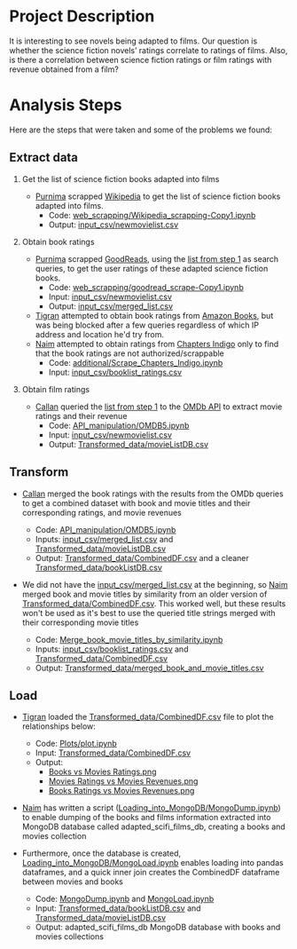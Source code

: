 # Project Description

It is interesting to see novels being adapted to films. Our question is whether the science fiction novels’ ratings correlate to ratings of films. Also, is there a correlation between science fiction ratings or film ratings with revenue obtained from a film?

# Analysis Steps

Here are the steps that were taken and some of the problems we found:  

## Extract data

1. Get the list of science fiction books adapted into films  
   * [Purnima](https://github.com/PurnimaChande://github.com/PurnimaChandel) scrapped [Wikipedia](https://en.wikipedia.org/wiki/Category:Films_based_on_science_fiction_novels) to get the list of science fiction books adapted into films.  
      * Code: [web_scrapping/Wikipedia_scrapping-Copy1.ipynb](https://github.com/naim-panjwani/books_and_films/blob/master/web_scrapping/Wikipedia_scrapping-Copy1.ipynb)
      * Output: [input_csv/newmovielist.csv](https://github.com/naim-panjwani/books_and_films/blob/master/input_csv/newmovielist.csv)

2. Obtain book ratings  
   * [Purnima](https://github.com/PurnimaChande://github.com/PurnimaChandel) scrapped [GoodReads](www.goodreads.com), using the [list from step 1](https://github.com/naim-panjwani/books_and_films/blob/master/input_csv/newmovielist.csv) as search queries, to get the user ratings of these adapted science fiction books.
      * Code: [web_scrapping/goodread_scrape-Copy1.ipynb](https://github.com/naim-panjwani/books_and_films/blob/master/web_scrapping/goodread_scrape-Copy1.ipynb)
      * Input: [input_csv/newmovielist.csv](https://github.com/naim-panjwani/books_and_films/blob/master/input_csv/newmovielist.csv)
      * Output: [input_csv/merged_list.csv](https://github.com/naim-panjwani/books_and_films/blob/master/input_csv/merged_list.csv)
   * [Tigran](https://github.com/tikoz86) attempted to obtain book ratings from [Amazon Books](https://www.amazon.com/books-used-books-textbooks/), but was being blocked after a few queries regardless of which IP address and location he'd try from.
   * [Naim](https://github.com/naim-panjwani/) attempted to obtain ratings from [Chapters  Indigo](https://www.chapters.indigo.ca/en-ca/) only to find that the book ratings are not authorized/scrappable
      * Code: [additional/Scrape_Chapters_Indigo.ipynb](https://github.com/naim-panjwani/books_and_films/blob/master/additional/Scrape_Chapters_Indigo.ipynb)
      * Input: [input_csv/booklist_ratings.csv](https://github.com/naim-panjwani/books_and_films/blob/master/input_csv/booklist_ratings.csv)

3. Obtain film ratings
   * [Callan](https://github.com/callanyan) queried the [list from step 1](https://github.com/naim-panjwani/books_and_films/blob/master/input_csv/booklist_ratings.csv) to the [OMDb API](http://www.omdbapi.com/) to extract movie  ratings and their revenue
      * Code: [API_manipulation/OMDB5.ipynb](https://github.com/naim-panjwani/books_and_films/blob/master/API_manipulation/OMDB5.ipynb)
      * Input: [input_csv/newmovielist.csv](https://github.com/naim-panjwani/books_and_films/blob/master/input_csv/newmovielist.csv)
      * Output: [Transformed_data/movieListDB.csv](https://github.com/naim-panjwani/books_and_films/blob/master/Transformed_data/movieListDB.csv)

## Transform

   * [Callan](https://github.com/callanyan) merged the book ratings with the results from the OMDb queries to get a combined dataset with book and movie titles and their corresponding ratings, and movie revenues
      * Code: [API_manipulation/OMDB5.ipynb](https://github.com/naim-panjwani/books_and_films/blob/master/API_manipulation/OMDB5.ipynb)
      * Inputs: [input_csv/merged_list.csv](https://github.com/naim-panjwani/books_and_films/blob/master/input_csv/merged_list.csv) and [Transformed_data/movieListDB.csv](https://github.com/naim-panjwani/books_and_films/blob/master/Transformed_data/movieListDB.csv)
      * Output: [Transformed_data/CombinedDF.csv](https://github.com/naim-panjwani/books_and_films/blob/master/Transformed_data/CombinedDF.csv) and a cleaner [Transformed_data/bookListDB.csv](https://github.com/naim-panjwani/books_and_films/blob/master/Transformed_data/bookListDB.csv)

   * We did not have the [input_csv/merged_list.csv](https://github.com/naim-panjwani/books_and_films/blob/master/input_csv/merged_list.csv) at the beginning, so [Naim](https://github.com/naim-panjwani/) merged book and movie titles by similarity from an older version of [Transformed_data/CombinedDF.csv](https://github.com/naim-panjwani/books_and_films/blob/master/Transformed_data/CombinedDF.csv). This worked well, but these results won't be used as it's best to use the queried title strings merged with their corresponding movie titles
      * Code: [Merge_book_movie_titles_by_similarity.ipynb](https://github.com/naim-panjwani/books_and_films/blob/master/Merge_book_movie_titles_by_similarity.ipynb)
      * Inputs: [input_csv/booklist_ratings.csv](https://github.com/naim-panjwani/books_and_films/blob/master/input_csv/booklist_ratings.csv) and [Transformed_data/CombinedDF.csv](https://github.com/naim-panjwani/books_and_films/blob/master/Transformed_data/CombinedDF.csv)
      * Output: [Transformed_data/merged_book_and_movie_titles.csv](https://github.com/naim-panjwani/books_and_films/blob/master/Transformed_data/merged_book_and_movie_titles.csv)

## Load

   * [Tigran](https://github.com/tikoz86) loaded the [Transformed_data/CombinedDF.csv](https://github.com/naim-panjwani/books_and_films/blob/master/Transformed_data/CombinedDF.csv) file to plot the relationships below:
      * Code: [Plots/plot.ipynb](https://github.com/naim-panjwani/books_and_films/blob/master/Plots/plot.ipynb)
      * Input: [Transformed_data/CombinedDF.csv](https://github.com/naim-panjwani/books_and_films/blob/master/Transformed_data/CombinedDF.csv)
      * Output:
         * [Books vs Movies Ratings.png](https://github.com/naim-panjwani/books_and_films/blob/master/Plots/Books%20vs%20Movies%20Ratings.png)
         * [Movies Ratings vs Movies Revenues.png](https://github.com/naim-panjwani/books_and_films/blob/master/Plots/Movies%20Ratings%20vs%20Movies%20Revenues.png)
         * [Books Ratings vs Movies Revenues.png](https://github.com/naim-panjwani/books_and_films/blob/master/Plots/Books%20Ratings%20vs%20Movies%20Revenues.png)

   * [Naim](https://github.com/naim-panjwani/) has written a script ([Loading_into_MongoDB/MongoDump.ipynb](https://github.com/naim-panjwani/books_and_films/blob/master/Loading_into_MongoDB/MongoDump.ipynb)) to enable dumping of the books and films information extracted into MongoDB database called adapted_scifi_films_db, creating a books and movies collection
   * Furthermore, once the database is created, [Loading_into_MongoDB/MongoLoad.ipynb](https://github.com/naim-panjwani/books_and_films/blob/master/Loading_into_MongoDB/MongoLoad.ipynb) enables loading into pandas dataframes, and a quick inner join creates the CombinedDF dataframe between movies and books 
      * Code: [MongoDump.ipynb](https://github.com/naim-panjwani/books_and_films/blob/master/Loading_into_MongoDB/MongoDump.ipynb) and [MongoLoad.ipynb](https://github.com/naim-panjwani/books_and_films/blob/master/Loading_into_MongoDB/MongoLoad.ipynb)
      * Input: [Transformed_data/bookListDB.csv](https://github.com/naim-panjwani/books_and_films/blob/master/Transformed_data/bookListDB.csv) and [Transformed_data/movieListDB.csv](https://github.com/naim-panjwani/books_and_films/blob/master/Transformed_data/movieListDB.csv)
      * Output: adapted_scifi_films_db MongoDB database with books and movies collections
